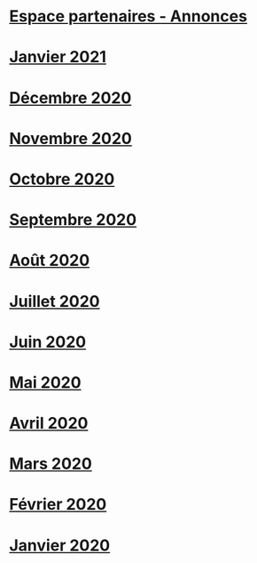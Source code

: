# [Espace partenaires - Annonces](index.md)
# [Janvier 2021](2021-january.md)
# [Décembre 2020](2020-december.md)
# [Novembre 2020](2020-november.md)
# [Octobre 2020](2020-october.md)
# [Septembre 2020](2020-september.md)
# [Août 2020](2020-august.md)
# [Juillet 2020](2020-july.md)
# [Juin 2020](2020-june.md)
# [Mai 2020](2020-may.md)
# [Avril 2020](2020-april.md)
# [Mars 2020](2020-march.md)
# [Février 2020](2020-february.md)
# [Janvier 2020](2020-january.md)
